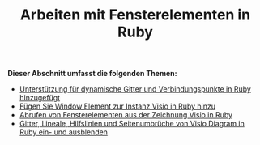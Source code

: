 ﻿---
title: Arbeiten mit Fensterelementen in Ruby
type: docs
weight: 70
url: /de/java/working-with-window-elements-in-ruby/
---
**Dieser Abschnitt umfasst die folgenden Themen:**

- [Unterstützung für dynamische Gitter und Verbindungspunkte in Ruby hinzugefügt](/diagram/de/java/add-support-of-dynamic-grids-and-connection-points-in-ruby/)
- [Fügen Sie Window Element zur Instanz Visio in Ruby hinzu](/diagram/de/java/add-window-element-to-the-visio-instance-in-ruby/)
- [Abrufen von Fensterelementen aus der Zeichnung Visio in Ruby](/diagram/de/java/retrieve-window-elements-from-the-visio-drawing-in-ruby/)
- [Gitter, Lineale, Hilfslinien und Seitenumbrüche von Visio Diagram in Ruby ein- und ausblenden](https://docs.aspose.com/diagram/java/show-and-hide-grids-2c-rulers-2c-guides-and-page-breaks-of-the-visio-diagram-in-ruby/)
